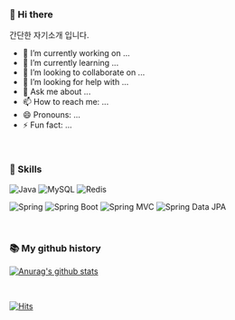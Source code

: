 ### 👋 Hi there 
간단한 자기소개 입니다.

- 🔭 I’m currently working on ...
- 🌱 I’m currently learning ...
- 👯 I’m looking to collaborate on ...
- 🤔 I’m looking for help with ...
- 💬 Ask me about ...
- 📫 How to reach me: ...
- 😄 Pronouns: ...
- ⚡ Fun fact: ...

<br/>

### 🔨 Skills

![Java](https://img.shields.io/badge/-Java-007396?logo=java&logoColor=white)
![MySQL](https://img.shields.io/badge/-MySQL-4479A1?logo=mysql&logoColor=white)
![Redis](https://camo.githubusercontent.com/f93838dd6431bea23c55287cfbd0587dd6b196e55c0b02817000cb3eab315a17/68747470733a2f2f696d672e736869656c64732e696f2f62616467652f52656469732d2532334443333832442e7376673f267374796c653d666c61742d737175617265266c6f676f3d7265646973266c6f676f436f6c6f723d7768697465)

![Spring](https://img.shields.io/badge/Spring-6DB33F.svg?&flat&logo=Spring&logoColor=white)
![Spring Boot](https://img.shields.io/badge/-Spring%20Boot-6DB33F?logo=spring%20boot&logoColor=white)
![Spring MVC](https://img.shields.io/badge/-Spring%20MVC-6DB33F)
![Spring Data JPA](https://img.shields.io/badge/-Spring%20Data%20JPA-6DB33F?)

<br/>

### 📚 My github history
[![Anurag's github stats](https://github-readme-stats.vercel.app/api?username=Chanhook)](https://github.com/anuraghazra/github-readme-stats)

<br/>

[![Hits](https://hits.seeyoufarm.com/api/count/incr/badge.svg?url=https%3A%2F%2Fgithub.com%2FChanhook&count_bg=%2379C83D&title_bg=%23555555&icon=&icon_color=%23E7E7E7&title=hits&edge_flat=false)](https://hits.seeyoufarm.com)
